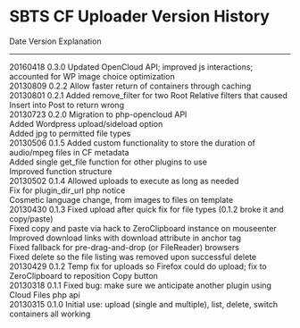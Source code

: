 SBTS CF Uploader Version History
================================

Date        Version Explanation
----        ------- -----------
20160418    0.3.0   Updated OpenCloud API; improved js interactions; accounted for WP image choice optimization  
20130809    0.2.2   Allow faster return of containers through caching  
20130801    0.2.1   Added remove_filter for two Root Relative filters that caused Insert into Post to return wrong  
20130723    0.2.0   Migration to php-opencloud API  
                    Added Wordpress upload/sideload option  
                    Added jpg to permitted file types  
20130506    0.1.5   Added custom functionality to store the duration of audio/mpeg files in CF metadata  
                    Added single get_file function for other plugins to use  
                    Improved function structure  
20130502    0.1.4   Allowed uploads to execute as long as needed  
                    Fix for plugin_dir_url php notice  
                    Cosmetic language change, from images to files on template  
20130430    0.1.3   Fixed upload after quick fix for file types (0.1.2 broke it and copy/paste)  
                    Fixed copy and paste via hack to ZeroClipboard instance on mouseenter  
                    Improved download links with download attribute in anchor tag  
                    Fixed fallback for pre-drag-and-drop (or FileReader) browsers  
                    Fixed delete so the file listing was removed upon successful delete  
20130429    0.1.2   Temp fix for uploads so Firefox could do upload; fix to ZeroClipboard to reposition Copy button  
20130318    0.1.1   Fixed bug: make sure we anticipate another plugin using Cloud Files php api  
20130315    0.1.0   Initial use: upload (single and multiple), list, delete, switch containers all working  
